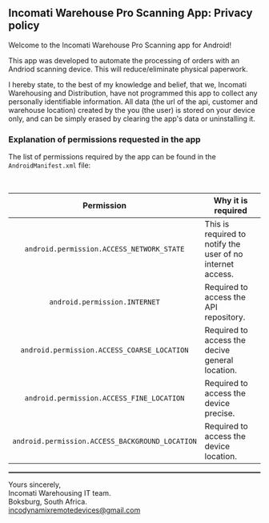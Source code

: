 ## Incomati Warehouse Pro Scanning App: Privacy policy

Welcome to the Incomati Warehouse Pro Scanning app for Android!

This app was developed to automate the processing of orders with an Andriod scanning device. This will reduce/eliminate physical paperwork.

I hereby state, to the best of my knowledge and belief, that we, Incomati Warehousing and Distribution, have not programmed this app to collect any personally identifiable information. All data (the url of the api, customer and warehouse location) created by the you (the user) is stored on your device only, and can be simply erased by clearing the app's data or uninstalling it.

### Explanation of permissions requested in the app

The list of permissions required by the app can be found in the `AndroidManifest.xml` file:

<br/>

| Permission | Why it is required |
| :---: | --- |
| `android.permission.ACCESS_NETWORK_STATE` | This is required to notify the user of no internet access. |
| `android.permission.INTERNET` | Required to access the API repository. |
| `android.permission.ACCESS_COARSE_LOCATION` | Required to access the decive general location. |
| `android.permission.ACCESS_FINE_LOCATION` | Required to access the device precise. |
| `android.permission.ACCESS_BACKGROUND_LOCATION` | Required to access the device location. |

 <hr style="border:1px solid gray">


Yours sincerely,  
Incomati Warehousing IT team.  
Boksburg, South Africa.  
incodynamixremotedevices@gmail.com
